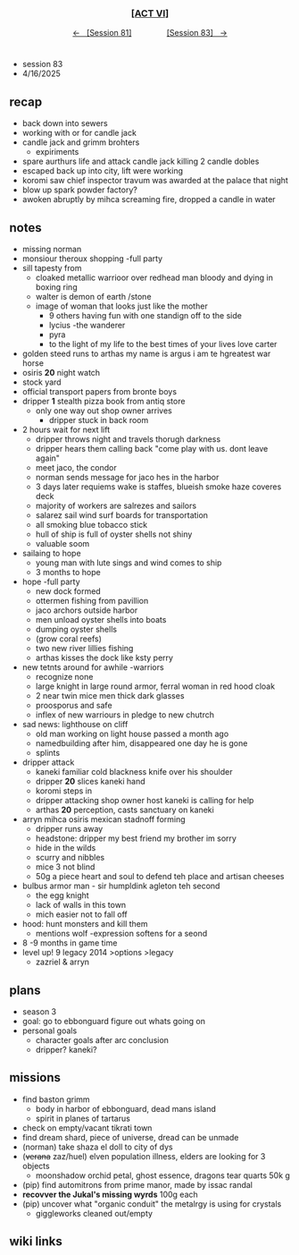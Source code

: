 
<div align="center">
  <h3 align="center"><a href="https://github.com/h-griffin/dnd-notes/blob/main/grimmhaus/act-VI" >[ACT VI]</a></h3>
  <p align="center">
    <a href="https://github.com/h-griffin/dnd-notes/blob/main/grimmhaus/act-VI/24-02-05.md" >&larr; &nbsp; [Session 81]</a>
    &nbsp;&nbsp;&nbsp;&nbsp;&nbsp;&nbsp;&nbsp;&nbsp;&nbsp;&nbsp;&nbsp;&nbsp;&nbsp;&nbsp;
    <a href="https://github.com/h-griffin/dnd-notes/blob/main/grimmhaus/act-VI/25-02-12.md" >[Session 83] &nbsp; &rarr;</a>
  </p>
</div>

#
- session 83
- 4/16/2025

## recap
- back down into sewers
- working with or for candle jack
- candle jack and grimm brohters
    - expiriments
- spare aurthurs life and attack candle jack killing 2 candle dobles
- escaped back up into city, lift were working
- koromi saw chief inspector travum was awarded at the palace that night
- blow up spark powder factory?
- awoken abruptly by mihca screaming fire, dropped a candle in water

## notes
- missing norman
- monsiour theroux shopping -full party
- sill tapesty from
    - cloaked metallic warrioor over redhead man bloody and dying in boxing ring
    - walter is demon of earth /stone
    - image of woman that looks just like the mother
        - 9 others having fun with one standign off to the side
        - lycius -the wanderer
        - pyra
        - to the light of my life to the best times of your lives love carter
- golden steed runs to arthas my name is argus i am te hgreatest war horse
- osiris **20** night watch
- stock yard
- official transport papers from bronte boys
- dripper **1** stealth pizza book from antiq store
    - only one way out shop owner arrives
        - dripper stuck in back room
- 2 hours wait for next lift
    - dripper throws night and travels thorugh darkness
    - dripper hears them calling back "come play with us. dont leave again"
    - meet jaco, the condor
    - norman sends message for jaco hes in the harbor
    - 3 days later requiems wake is staffes, blueish smoke haze coveres deck
    - majority of workers are salrezes and sailors
    - salarez sail wind surf boards for transportation
    - all smoking blue tobacco stick
    - hull of ship is full of oyster shells not shiny
    - valuable soom
- sailaing to hope
    - young man with lute sings and wind comes to ship
    - 3 months to hope
- hope -full party
    - new dock formed
    - ottermen fishing from pavillion
    - jaco archors outside harbor
    - men unload oyster shells into boats
    - dumping oyster shells
    - (grow coral reefs)
    - two new river lillies fishing
    - arthas kisses the dock like ksty perry
- new tetnts around for awhile -warriors
    - recognize none
    - large knight in large round armor, ferral woman in red hood cloak
    - 2 near twin mice men thick dark glasses
    - proosporus and safe
    - inflex of new warriours in pledge to new chutrch
- sad news: lighthouse on cliff
    - old man working on light house passed a month ago
    - namedbuilding after him, disappeared one day he is gone
    - splints
- dripper attack
    - kaneki familiar cold blackness knife over his shoulder
    - dripper **20** slices kaneki hand
    - koromi steps in
    - dripper attacking shop owner host kaneki is calling for help
    - arthas **20** perception, casts sanctuary on kaneki
- arryn mihca osiris mexican stadnoff forming
    - dripper runs away
    - headstone: dripper my best friend my brother im sorry
    - hide in the wilds
    - scurry and nibbles
    - mice 3 not blind
    - 50g a piece heart and soul to defend teh place and artisan cheeses
- bulbus armor man - sir humpldink agleton teh second
    - the egg knight
    - lack of walls in this town
    - mich easier not to fall off
- hood: hunt monsters and kill them
    - mentions wolf -expression softens for a seond
- 8 -9 months in game time
- level up! 9 legacy 2014 >options >legacy
    - zazriel & arryn

## plans
- season 3
- goal: go to ebbonguard figure out whats going on
- personal goals
    - character goals after arc conclusion
    - dripper? kaneki?

## missions
- find baston grimm
    - body in harbor of ebbonguard, dead mans island
    - spirit in planes of tartarus
- check on empty/vacant tikrati town
- find dream shard, piece of universe, dread can be unmade
- (norman) take shaza el doll to city of dys
- (~~verana~~ zaz/huel) elven population illness, elders are looking for 3 objects
    - moonshadow orchid petal, ghost essence, dragons tear quarts 50k g
- (pip) find automitrons from prime manor, made by issac randal
- **recovver the Jukal's missing wyrds** 100g each
- (pip) uncover what "organic conduit" the metalrgy is using for crystals
    - giggleworks cleaned out/empty

## wiki links
